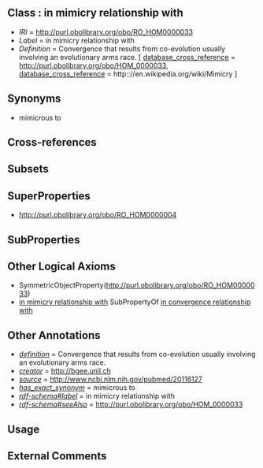 
## Class : in mimicry relationship with

 * *IRI* = http://purl.obolibrary.org/obo/RO_HOM0000033
 * *Label* = in mimicry relationship with
 * *Definition* = Convergence that results from co-evolution usually involving an evolutionary arms race. [ [database_cross_reference](../../ef/oboInOwl#hasDbXref.md) = http://purl.obolibrary.org/obo/HOM_0000033, [database_cross_reference](../../ef/oboInOwl#hasDbXref.md) = http:://en.wikipedia.org/wiki/Mimicry ]

## Synonyms

 * mimicrous to

## Cross-references


## Subsets


## SuperProperties

 * <http://purl.obolibrary.org/obo/RO_HOM0000004>

## SubProperties


## Other Logical Axioms

 * SymmetricObjectProperty(<http://purl.obolibrary.org/obo/RO_HOM0000033>)
 * [in mimicry relationship with](../../RO/33/RO_HOM0000033.md) SubPropertyOf [in convergence relationship with](../../RO/04/RO_HOM0000004.md)

## Other Annotations

 * *[definition](../../IAO/15/IAO_0000115.md)* = Convergence that results from co-evolution usually involving an evolutionary arms race.
 * *[creator](../../or/creator.md)* = http://bgee.unil.ch
 * *[source](../../ce/source.md)* = http://www.ncbi.nlm.nih.gov/pubmed/20116127
 * *[has_exact_synonym](../../ym/oboInOwl#hasExactSynonym.md)* = mimicrous to
 * *[rdf-schema#label](../../el/rdf-schema#label.md)* = in mimicry relationship with
 * *[rdf-schema#seeAlso](../../so/rdf-schema#seeAlso.md)* = http://purl.obolibrary.org/obo/HOM_0000033

## Usage


## External Comments

